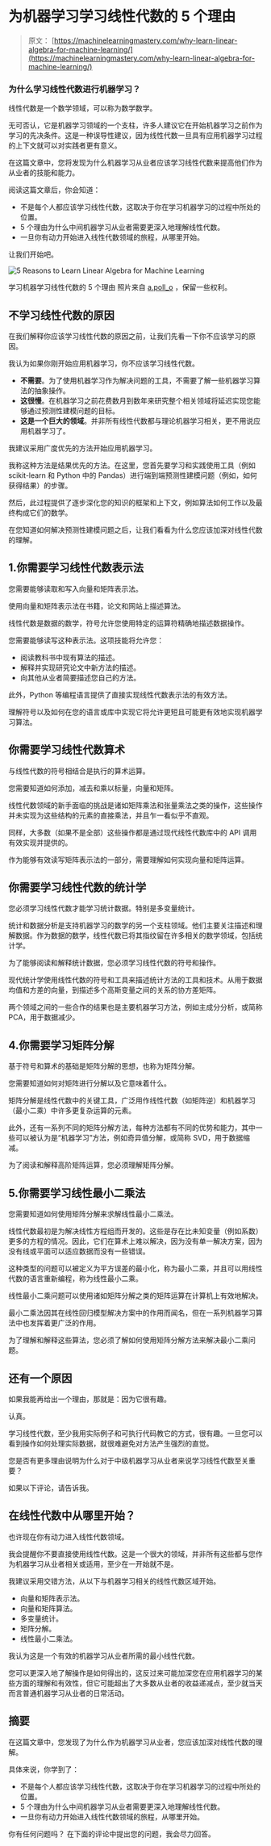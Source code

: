 # 为机器学习学习线性代数的 5 个理由

> 原文： [https://machinelearningmastery.com/why-learn-linear-algebra-for-machine-learning/](https://machinelearningmastery.com/why-learn-linear-algebra-for-machine-learning/)

### 为什么学习线性代数进行机器学习？

线性代数是一个数学领域，可以称为数学数学。

无可否认，它是机器学习领域的一个支柱，许多人建议它在开始机器学习之前作为学习的先决条件。这是一种误导性建议，因为线性代数一旦具有应用机器学习过程的上下文就可以对实践者更有意义。

在这篇文章中，您将发现为什么机器学习从业者应该学习线性代数来提高他们作为从业者的技能和能力。

阅读这篇文章后，你会知道：

*   不是每个人都应该学习线性代数，这取决于你在学习机器学习的过程中所处的位置。
*   5 个理由为什么中间机器学习从业者需要更深入地理解线性代数。
*   一旦你有动力开始进入线性代数领域的旅程，从哪里开始。

让我们开始吧。

![5 Reasons to Learn Linear Algebra for Machine Learning](img/dfe9ae7ed77705b50b06313d13690368.jpg)

学习机器学习线性代数的 5 个理由
照片来自 [a.poll_o](https://www.flickr.com/photos/105307156@N06/38927948862/) ，保留一些权利。

## 不学习线性代数的原因

在我们解释你应该学习线性代数的原因之前，让我们先看一下你不应该学习的原因。

我认为如果你刚开始应用机器学习，你不应该学习线性代数。

*   **不需要**。为了使用机器学习作为解决问题的工具，不需要了解一些机器学习算法的抽象操作。
*   **这很慢**。在机器学习之前花费数月到数年来研究整个相关领域将延迟实现您能够通过预测性建模问题的目标。
*   **这是一个巨大的领域**。并非所有线性代数都与理论机器学习相关，更不用说应用机器学习了。

我建议采用广度优先的方法开始应用机器学习。

我称这种方法是结果优先的方法。在这里，您首先要学习和实践使用工具（例如 scikit-learn 和 Python 中的 Pandas）进行端到端预测性建模问题（例如，如何获得结果）的步骤。

然后，此过程提供了逐步深化您的知识的框架和上下文，例如算法如何工作以及最终构成它们的数学。

在您知道如何解决预测性建模问题之后，让我们看看为什么您应该加深对线性代数的理解。

## 1.你需要学习线性代数表示法

您需要能够读取和写入向量和矩阵表示法。

使用向量和矩阵表示法在书籍，论文和网站上描述算法。

线性代数是数据的数学，符号允许您使用特定的运算符精确地描述数据操作。

您需要能够读写这种表示法。这项技能将允许您：

*   阅读教科书中现有算法的描述。
*   解释并实现研究论文中新方法的描述。
*   向其他从业者简要描述您自己的方法。

此外，Python 等编程语言提供了直接实现线性代数表示法的有效方法。

理解符号以及如何在您的语言或库中实现它将允许更短且可能更有效地实现机器学习算法。

## 你需要学习线性代数算术

与线性代数的符号相结合是执行的算术运算。

您需要知道如何添加，减去和乘以标量，向量和矩阵。

线性代数领域的新手面临的挑战是诸如矩阵乘法和张量乘法之类的操作，这些操作并未实现为这些结构的元素的直接乘法，并且乍一看似乎不直观。

同样，大多数（如果不是全部）这些操作都是通过现代线性代数库中的 API 调用有效实现并提供的。

作为能够有效读写矩阵表示法的一部分，需要理解如何实现向量和矩阵运算。

## 你需要学习线性代数的统计学

您必须学习线性代数才能学习统计数据。特别是多变量统计。

统计和数据分析是支持机器学习的数学的另一个支柱领域。他们主要关注描述和理解数据。作为数据的数学，线性代数已将其指纹留在许多相关的数学领域，包括统计学。

为了能够阅读和解释统计数据，您必须学习线性代数的符号和操作。

现代统计学使用线性代数的符号和工具来描述统计方法的工具和技术。从用于数据均值和方差的向量，到描述多个高斯变量之间的关系的协方差矩阵。

两个领域之间的一些合作的结果也是主要机器学习方法，例如主成分分析，或简称 PCA，用于数据减少。

## 4.你需要学习矩阵分解

基于符号和算术的基础是矩阵分解的思想，也称为矩阵分解。

您需要知道如何对矩阵进行分解以及它意味着什么。

矩阵分解是线性代数中的关键工具，广泛用作线性代数（如矩阵逆）和机器学习（最小二乘）中许多更复杂运算的元素。

此外，还有一系列不同的矩阵分解方法，每种方法都有不同的优势和能力，其中一些可以被认为是“机器学习”方法，例如奇异值分解，或简称 SVD，用于数据缩减。

为了阅读和解释高阶矩阵运算，您必须理解矩阵分解。

## 5.你需要学习线性最小二乘法

您需要知道如何使用矩阵分解来求解线性最小二乘法。

线性代数最初是为解决线性方程组而开发的。这些是存在比未知变量（例如系数）更多的方程的情况。因此，它们在算术上难以解决，因为没有单一解决方案，因为没有线或平面可以适应数据而没有一些错误。

这种类型的问题可以被定义为平方误差的最小化，称为最小二乘，并且可以用线性代数的语言重新编程，称为线性最小二乘。

线性最小二乘问题可以使用诸如矩阵分解之类的矩阵运算在计算机上有效地解决。

最小二乘法因其在线性回归模型解决方案中的作用而闻名，但在一系列机器学习算法中也发挥着更广泛的作用。

为了理解和解释这些算法，您必须了解如何使用矩阵分解方法来解决最小二乘问题。

## 还有一个原因

如果我能再给出一个理由，那就是：因为它很有趣。

认真。

学习线性代数，至少我用实际例子和可执行代码教它的方式，很有趣。一旦您可以看到操作如何处理实际数据，就很难避免对方法产生强烈的直觉。

您是否有更多理由说明为什么对于中级机器学习从业者来说学习线性代数至关重要？

如果以下评论，请告诉我。

## 在线性代数中从哪里开始？

也许现在你有动力进入线性代数领域。

我会提醒你不要直接使用线性代数。这是一个很大的领域，并非所有这些都与您作为机器学习从业者相关或适用，至少在一开始就不是。

我建议采用交错方法，从以下与机器学习相关的线性代数区域开始。

*   向量和矩阵表示法。
*   向量和矩阵算法。
*   多变量统计。
*   矩阵分解。
*   线性最小二乘法。

我认为这是一个有效的机器学习从业者所需的最小线性代数。

您可以更深入地了解操作是如何得出的，这反过来可能加深您在应用机器学习的某些方面的理解和有效性，但它可能超出了大多数从业者的收益递减点，至少就当天而言普通机器学习从业者的日常活动。

## 摘要

在这篇文章中，您发现了为什么作为机器学习从业者，您应该加深对线性代数的理解。

具体来说，你学到了：

*   不是每个人都应该学习线性代数，这取决于你在学习机器学习的过程中所处的位置。
*   5 个理由为什么中间机器学习从业者需要更深入地理解线性代数。
*   一旦你有动力开始进入线性代数领域的旅程，从哪里开始。

你有任何问题吗？
在下面的评论中提出您的问题，我会尽力回答。